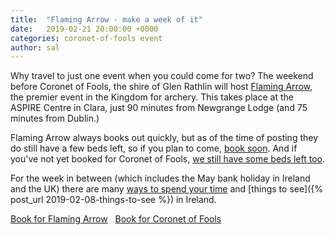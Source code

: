 ```yaml
---
title:  "Flaming Arrow - make a week of it"
date:   2019-02-21 20:00:00 +0000
categories: coronet-of-fools event
author: sal
---
```

Why travel to just one event when you could come for two? The weekend before Coronet of Fools, the shire of Glen Rathlin will host [Flaming Arrow](http://glenrathlin.org/html/announce/events/flamingarrow.htm), the premier event in the Kingdom for archery. This takes place at the ASPIRE Centre in Clara, just 90 minutes from Newgrange Lodge (and 75 minutes from Dublin.)

Flaming Arrow always books out quickly, but as of the time of posting they do still have a few beds left, so if you plan to come, [book soon](http://glenrathlin.org/html/announce/events/flamingarrow.htm). And if you've not yet booked for Coronet of Fools, [we still have some beds left too](/events/2019/coronet/registration).

For the week in between (which includes the May bank holiday in Ireland and the UK) there are many [ways to spend your time](/events/2019/coronet/in-the-area) and [things to see]({% post_url 2019-02-08-things-to-see %}) in Ireland.

[Book for Flaming Arrow](http://glenrathlin.org/html/announce/events/flamingarrow.htm)&nbsp;&nbsp;
[Book for Coronet of Fools](/events/2019/coronet/registration)